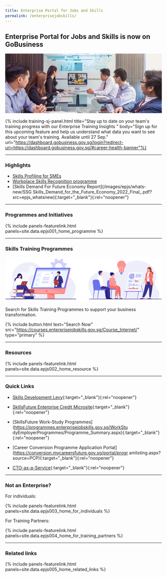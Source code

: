 ```yaml
---
title: Enterprise Portal for Jobs and Skills
permalink: /enterprisejobskills/
---
```


## Enterprise Portal for Jobs and Skills is now on GoBusiness

![EPJS](/images/epjs/hero-img.png)

{% include training-sj-panel.html title="Stay up to date on your team's training progress with our Enterprise Training Insights " body="Sign up for this upcoming feature and help us understand what data you want to see about your team's training. Available until 27 Sep." url="https://dashboard.gobusiness.gov.sg/login?redirect-uri=https://dashboard.gobusiness.gov.sg/#career-health-banner"%}

---


### Highlights

- [Skills Profiling for SMEs](/enterprisejobskills/programmes-and-initiatives/develop-human-capital/skills-profiling-for-smes/?src=epjs_whatsnew)
- [Workplace Skills Recognition programme](/enterprisejobskills/programmes-and-initiatives/learn-at-the-workplace/workplace-skills-recognition-programme/?src=epjs_whatsnew)
- [Skills Demand For Future Economy Report](/images/epjs/whats-new/SSG Skills_Demand_for_the_Future_Economy_2022_Final_.pdf?src=epjs_whatsnew){:target="_blank"}{:rel="noopener"}

---

### Programmes and Initiatives

{% include panels-featurelink.html panels=site.data.epjs001_home_programme %}

---

### Skills Training Programmes 

![Skills Traning Programmes](/images/epjs/skill-training.png)

Search for Skills Training Programmes to support your business transformation.

{% include button.html text="Search Now" src="https://courses.enterprisejobskills.gov.sg/Course_Internet/" type="primary" %}

---

### Resources

{% include panels-featurelink.html panels=site.data.epjs002_home_resource %}

---

### Quick Links

- [Skills Development Levy](https://sdl.ssg.gov.sg/){:target="_blank"}{:rel="noopener"}

- [SkillsFuture Enterprise Credit Microsite](https://sfec-microsite.enterprisejobskills.gov.sg/home){:target="_blank"}{:rel="noopener"}

- [SkillsFuture Work-Study Programmes](https://programmes.enterprisejobskills.gov.sg/WorkStu
dyEmployerProgrammes/Programme_Summary.aspx){:target="_blank"}{:rel="noopener"}

- [Career Conversion Programme Application Portal](https://conversion.mycareersfuture.gov.sg/portal/progr
amlisting.aspx?source=PCP){:target="_blank"}{:rel="noopener"}

- [CTO-as-a-Service](https://services2.imda.gov.sg/CTOaaS/){:target="_blank"}{:rel="noopener"}

---
### Not an Enterprise?

For individuals:

{% include panels-featurelink.html panels=site.data.epjs003_home_for_individuals %}

For Training Partners:

{% include panels-featurelink.html panels=site.data.epjs004_home_for_training_partners %}

---

### Related links

{% include panels-featurelink.html panels=site.data.epjs005_home_related_links %}

<script src="/jquery/jquery.min.js"></script>
<script src="/jquery/epjs-bp-menu-new-tab.js"></script>